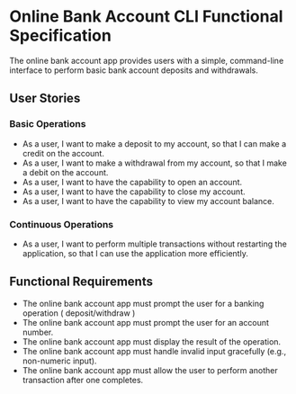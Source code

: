 # Online Bank Account CLI Functional Specification
The online bank account app provides users with a simple, command-line interface to perform basic bank account deposits and withdrawals.

## User Stories

### Basic Operations
- As a user, I want to make a deposit to my account, so that I can make a credit on the account.
- As a user, I want to make a withdrawal from my account, so that I make a debit on the account.
- As a user, I want to have the capability to open an account.
- As a user, I want to have the capability to close my account.
- As a user, I want to have the capability to view my account balance.

### Continuous Operations
- As a user, I want to perform multiple transactions without restarting the application, so that I can use the application more efficiently.

## Functional Requirements
- The online bank account app must prompt the user for a banking operation ( deposit/withdraw )
- The online bank account app must prompt the user for an account number.
- The online bank account app must display the result of the operation.
- The online bank account app must handle invalid input gracefully (e.g., non-numeric input).
- The online bank account app must allow the user to perform another transaction after one completes.
